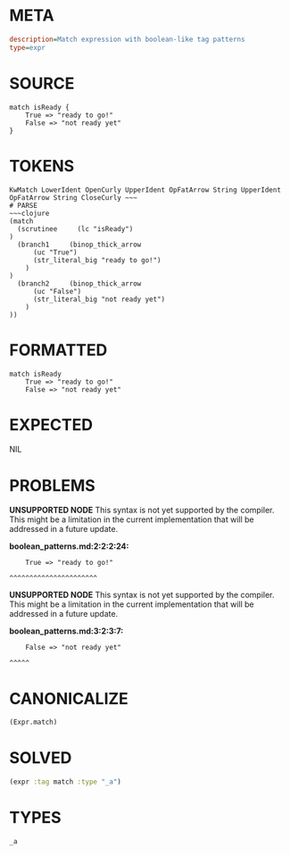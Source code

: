 # META
~~~ini
description=Match expression with boolean-like tag patterns
type=expr
~~~
# SOURCE
~~~roc
match isReady {
	True => "ready to go!"
	False => "not ready yet"
}
~~~
# TOKENS
~~~text
KwMatch LowerIdent OpenCurly UpperIdent OpFatArrow String UpperIdent OpFatArrow String CloseCurly ~~~
# PARSE
~~~clojure
(match
  (scrutinee     (lc "isReady")
)
  (branch1     (binop_thick_arrow
      (uc "True")
      (str_literal_big "ready to go!")
    )
)
  (branch2     (binop_thick_arrow
      (uc "False")
      (str_literal_big "not ready yet")
    )
))
~~~
# FORMATTED
~~~roc
match isReady
	True => "ready to go!"
	False => "not ready yet"
~~~
# EXPECTED
NIL
# PROBLEMS
**UNSUPPORTED NODE**
This syntax is not yet supported by the compiler.
This might be a limitation in the current implementation that will be addressed in a future update.

**boolean_patterns.md:2:2:2:24:**
```roc
	True => "ready to go!"
```
	^^^^^^^^^^^^^^^^^^^^^^


**UNSUPPORTED NODE**
This syntax is not yet supported by the compiler.
This might be a limitation in the current implementation that will be addressed in a future update.

**boolean_patterns.md:3:2:3:7:**
```roc
	False => "not ready yet"
```
	^^^^^


# CANONICALIZE
~~~clojure
(Expr.match)
~~~
# SOLVED
~~~clojure
(expr :tag match :type "_a")
~~~
# TYPES
~~~roc
_a
~~~
